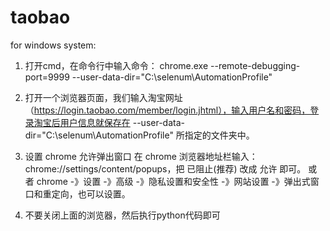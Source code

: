 # taobao
for windows system:

1. 打开cmd，在命令行中输入命令：
chrome.exe --remote-debugging-port=9999 --user-data-dir="C:\selenum\AutomationProfile"

2. 打开一个浏览器页面，我们输入淘宝网址（https://login.taobao.com/member/login.jhtml），输入用户名和密码，登录淘宝后用户信息就保存在 --user-data-dir="C:\selenum\AutomationProfile" 所指定的文件夹中。

3. 设置 chrome 允许弹出窗口
在 chrome 浏览器地址栏输入：chrome://settings/content/popups，把 已阻止(推荐)  改成 允许 即可。
或者 chrome -》设置 -》高级 -》隐私设置和安全性 -》网站设置 -》弹出式窗口和重定向，也可以设置。

4. 不要关闭上面的浏览器，然后执行python代码即可
